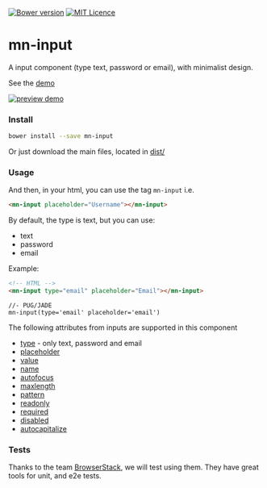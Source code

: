 [![Bower version](https://badge.fury.io/bo/mn-input.svg)](https://badge.fury.io/bo/mn-input)
[![MIT Licence](https://badges.frapsoft.com/os/mit/mit.svg?v=103)](https://opensource.org/licenses/mit-license.php)   


# mn-input

A input component (type text, password or email), with minimalist design.

See the [demo](https://minimalist-components.github.io/mn-input/)

[![preview demo](https://raw.githubusercontent.com/minimalist-components/mn-input/master/sources/example/mn-input.gif)](https://minimalist-components.github.io/mn-input/)

### Install

```sh
bower install --save mn-input
```

Or just download the main files, located in [dist/](https://github.com/minimalist-components/mn-input/tree/master/dist)

### Usage

And then, in your html, you can use the tag ```mn-input``` i.e.

```html
<mn-input placeholder="Username"></mn-input>
```

By default, the type is text, but you can use:

- text
- password
- email

Example:

```html
<!-- HTML -->
<mn-input type="email" placeholder="Email"></mn-input>
```

```pug
//- PUG/JADE
mn-input(type='email' placeholder='email')
```

The following attributes from inputs are supported in this component

- [type](http://www.w3schools.com/tags/att_input_placeholder.asp) - only text, password and email
- [placeholder](http://www.w3schools.com/tags/att_input_placeholder.asp)
- [value](http://www.w3schools.com/tags/att_input_value.asp)
- [name](http://www.w3schools.com/tags/att_input_name.asp)
- [autofocus](http://www.w3schools.com/tags/att_input_autofocus.asp)
- [maxlength](http://www.w3schools.com/tags/att_input_maxlength.asp)
- [pattern](http://www.w3schools.com/tags/att_input_pattern.asp)
- [readonly](http://www.w3schools.com/tags/att_input_readonly.asp)
- [required](http://www.w3schools.com/tags/att_input_required.asp)
- [disabled](http://www.w3schools.com/tags/att_input_disabled.asp)
- [autocapitalize](https://developers.google.com/web/updates/2015/04/autocapitalize)

### Tests

Thanks to the team [BrowserStack](https://www.browserstack.com/), we will test using them. They have great tools for unit, and e2e tests.

